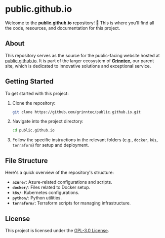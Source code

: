 # public.github.io

Welcome to the **public.github.io** repository! 🎉 This is where you'll find all the code, resources, and documentation for this project.

## About

This repository serves as the source for the public-facing website hosted at [public.github.io](#). It is part of the larger ecosystem of **[Grinntec](https://www.grinntec.net)**, our parent site, which is dedicated to innovative solutions and exceptional service.

## Getting Started

To get started with this project:

1. Clone the repository:
   ```bash
   git clone https://github.com/grinntec/public.github.io.git
   ```
2. Navigate into the project directory:
   ```bash
   cd public.github.io
   ```
3. Follow the specific instructions in the relevant folders (e.g., `docker`, `k8s`, `terraform`) for setup and deployment.

## File Structure

Here's a quick overview of the repository's structure:
- **`azure/`**: Azure-related configurations and scripts.
- **`docker/`**: Files related to Docker setup.
- **`k8s/`**: Kubernetes configurations.
- **`python/`**: Python utilities.
- **`terraform/`**: Terraform scripts for managing infrastructure.

## License

This project is licensed under the [GPL-3.0 License](./LICENSE).
